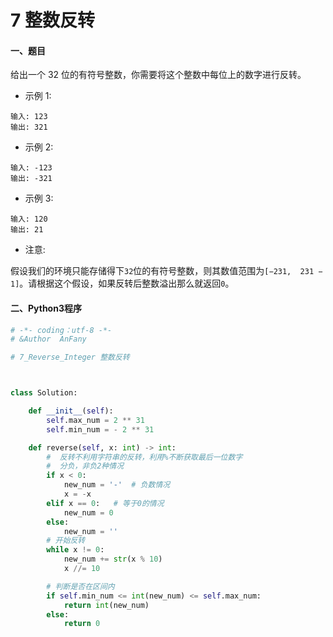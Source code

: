 # 7 整数反转


#### 一、题目

给出一个 32 位的有符号整数，你需要将这个整数中每位上的数字进行反转。

* 示例 1:
```
输入: 123
输出: 321
```
* 示例 2:
```
输入: -123
输出: -321
```
* 示例 3:
```
输入: 120
输出: 21
```
* 注意:

假设我们的环境只能存储得下```32```位的有符号整数，则其数值范围为```[−231,  231 − 1]```。请根据这个假设，如果反转后整数溢出那么就返回```0```。


#### 二、Python3程序
```python
# -*- coding：utf-8 -*-
# &Author  AnFany

# 7_Reverse_Integer 整数反转



class Solution:

    def __init__(self):
        self.max_num = 2 ** 31
        self.min_num = - 2 ** 31

    def reverse(self, x: int) -> int:
        #  反转不利用字符串的反转，利用%不断获取最后一位数字
        #  分负，非负2种情况
        if x < 0:
            new_num = '-'  # 负数情况
            x = -x
        elif x == 0:   # 等于0的情况
            new_num = 0
        else:
            new_num = ''
        # 开始反转
        while x != 0:
            new_num += str(x % 10)
            x //= 10

        # 判断是否在区间内
        if self.min_num <= int(new_num) <= self.max_num:
            return int(new_num)
        else:
            return 0
```

